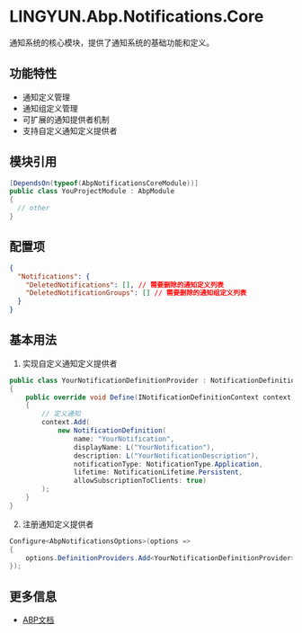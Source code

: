 # LINGYUN.Abp.Notifications.Core

通知系统的核心模块，提供了通知系统的基础功能和定义。

## 功能特性

* 通知定义管理
* 通知组定义管理
* 可扩展的通知提供者机制
* 支持自定义通知定义提供者

## 模块引用

```csharp
[DependsOn(typeof(AbpNotificationsCoreModule))]
public class YouProjectModule : AbpModule
{
  // other
}
```

## 配置项

```json
{
  "Notifications": {
    "DeletedNotifications": [], // 需要删除的通知定义列表
    "DeletedNotificationGroups": [] // 需要删除的通知组定义列表
  }
}
```

## 基本用法

1. 实现自定义通知定义提供者
```csharp
public class YourNotificationDefinitionProvider : NotificationDefinitionProvider
{
    public override void Define(INotificationDefinitionContext context)
    {
        // 定义通知
        context.Add(
            new NotificationDefinition(
                name: "YourNotification",
                displayName: L("YourNotification"),
                description: L("YourNotificationDescription"),
                notificationType: NotificationType.Application,
                lifetime: NotificationLifetime.Persistent,
                allowSubscriptionToClients: true)
        );
    }
}
```

2. 注册通知定义提供者
```csharp
Configure<AbpNotificationsOptions>(options =>
{
    options.DefinitionProviders.Add<YourNotificationDefinitionProvider>();
});
```

## 更多信息

* [ABP文档](https://docs.abp.io)
